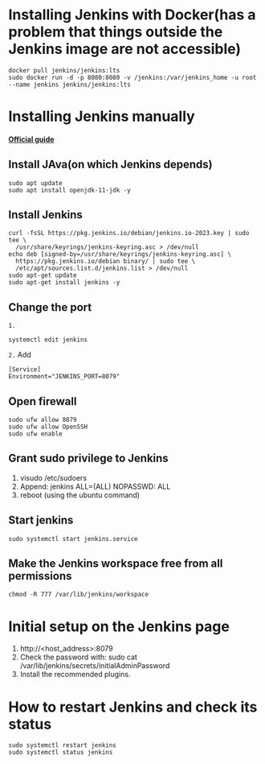 # Installing Jenkins with Docker(has a problem that things outside the Jenkins image are not accessible)
~~~
docker pull jenkins/jenkins:lts
sudo docker run -d -p 8080:8080 -v /jenkins:/var/jenkins_home -u root --name jenkins jenkins/jenkins:lts
~~~

# Installing Jenkins manually
#### [Official guide](https://www.jenkins.io/doc/book/installing/linux/)
## Install JAva(on which Jenkins depends)
~~~
sudo apt update
sudo apt install openjdk-11-jdk -y
~~~
## Install Jenkins
~~~
curl -fsSL https://pkg.jenkins.io/debian/jenkins.io-2023.key | sudo tee \
  /usr/share/keyrings/jenkins-keyring.asc > /dev/null
echo deb [signed-by=/usr/share/keyrings/jenkins-keyring.asc] \
  https://pkg.jenkins.io/debian binary/ | sudo tee \
  /etc/apt/sources.list.d/jenkins.list > /dev/null
sudo apt-get update
sudo apt-get install jenkins -y
~~~

## Change the port
`1.`
~~~
systemctl edit jenkins
~~~
`2.` Add
~~~
[Service]
Environment="JENKINS_PORT=8079"
~~~

## Open firewall
~~~
sudo ufw allow 8079
sudo ufw allow OpenSSH
sudo ufw enable
~~~

## Grant sudo privilege to Jenkins
1. visudo /etc/sudoers
2. Append: jenkins ALL=(ALL) NOPASSWD: ALL
3. reboot (using the ubuntu command)
## Start jenkins
~~~
sudo systemctl start jenkins.service
~~~

## Make the Jenkins workspace free from all permissions
~~~
chmod -R 777 /var/lib/jenkins/workspace
~~~

# Initial setup on the Jenkins page
1. http://<host_address>:8079
2. Check the password with: sudo cat /var/lib/jenkins/secrets/initialAdminPassword
3. Install the recommended plugins.

# How to restart Jenkins and check its status
~~~
sudo systemctl restart jenkins
sudo systemctl status jenkins
~~~
